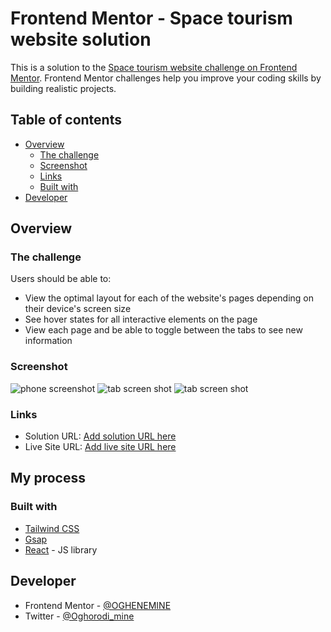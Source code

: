# Frontend Mentor - Space tourism website solution

This is a solution to the [Space tourism website challenge on Frontend Mentor](https://www.frontendmentor.io/challenges/space-tourism-multipage-website-gRWj1URZ3). Frontend Mentor challenges help you improve your coding skills by building realistic projects. 

## Table of contents

- [Overview](#overview)
  - [The challenge](#the-challenge)
  - [Screenshot](#screenshot)
  - [Links](#links)
  - [Built with](#built-with)
- [Developer](#developer)

## Overview

### The challenge

Users should be able to:

- View the optimal layout for each of the website's pages depending on their device's screen size
- See hover states for all interactive elements on the page
- View each page and be able to toggle between the tabs to see new information

### Screenshot

![phone screenshot](/phone-screenshot.png)
![tab screen shot](/tab-screenshot.png)
![tab screen shot](/desktop-screenshoot.png)


### Links

- Solution URL: [Add solution URL here](https://your-solution-url.com)
- Live Site URL: [Add live site URL here](https://your-live-site-url.com)

## My process

### Built with

- [Tailwind CSS](https://tailwindcss.com/)
- [Gsap](https://greensock.com/gsap/)
- [React](https://reactjs.org/) - JS library

## Developer

- Frontend Mentor - [@OGHENEMINE](https://www.frontendmentor.io/profile/OGHENEMINE)
- Twitter - [@Oghorodi_mine](https://www.twitter.com/Oghorodi_mine)
